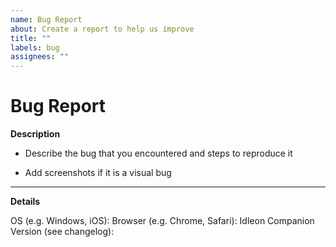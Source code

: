 ```yaml
---
name: Bug Report
about: Create a report to help us improve
title: ""
labels: bug
assignees: ""
---
```


# Bug Report

**Description**

- Describe the bug that you encountered and steps to reproduce it

- Add screenshots if it is a visual bug

---

**Details**

OS (e.g. Windows, iOS):
Browser (e.g. Chrome, Safari):
Idleon Companion Version (see changelog):
